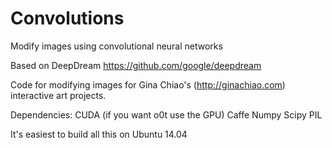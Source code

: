 # Convolutions
Modify images using convolutional neural networks

Based on DeepDream https://github.com/google/deepdream

Code for modifying images for Gina Chiao's (http://ginachiao.com) interactive art projects.

Dependencies:
  CUDA (if you want o0t use the GPU)
  Caffe
  Numpy
  Scipy
  PIL
  
  It's easiest to build all this on Ubuntu 14.04

